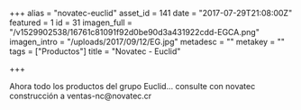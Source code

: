+++
alias = "novatec-euclid"
asset_id = 141
date = "2017-07-29T21:08:00Z"
featured = 1
id = 31
imagen_full = "/v1529902538/16761c81091f92d0be90d3a431922cdd-EGCA.png"
imagen_intro = "/uploads/2017/09/12/EG.jpg"
metadesc = ""
metakey = ""
tags = ["Productos"]
title = "Novatec - Euclid"

+++
<p>Ahora todo los productos del grupo Euclid... consulte con novatec construcción a ventas-nc@novatec.cr</p>
<!--more-->
